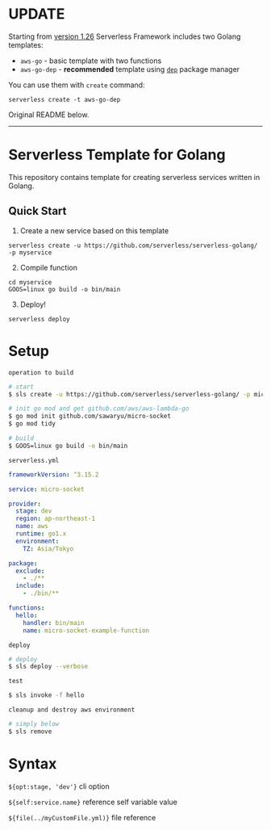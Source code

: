 # UPDATE

Starting from [version 1.26](https://github.com/serverless/serverless/releases/tag/v1.26.0) Serverless Framework includes two Golang templates:

* `aws-go` - basic template with two functions
* `aws-go-dep` - **recommended** template using [`dep`](https://github.com/golang/dep) package manager

You can use them with `create` command:

```
serverless create -t aws-go-dep
```

Original README below.

---

# Serverless Template for Golang

This repository contains template for creating serverless services written in Golang.

## Quick Start

1. Create a new service based on this template

```
serverless create -u https://github.com/serverless/serverless-golang/ -p myservice
```

2. Compile function

```
cd myservice
GOOS=linux go build -o bin/main
```

3. Deploy!

```
serverless deploy
```

# Setup

`operation to build`
```bash
# start
$ sls create -u https://github.com/serverless/serverless-golang/ -p micro-socket

# init go mod and get github.com/aws/aws-lambda-go
$ go mod init github.com/sawaryu/micro-socket
$ go mod tidy

# build
$ GOOS=linux go build -o bin/main
```

`serverless.yml`
```yml
frameworkVersion: ^3.15.2

service: micro-socket

provider:
  stage: dev
  region: ap-northeast-1
  name: aws
  runtime: go1.x
  environment:
    TZ: Asia/Tokyo

package:
  exclude:
    - ./**
  include:
    - ./bin/**

functions:
  hello:
    handler: bin/main
    name: micro-socket-example-function
```

`deploy`
```bash
# deploy
$ sls deploy --verbose
```

`test`
```bash
$ sls invoke -f hello
```

`cleanup and destroy aws environment`
```bash
# simply below
$ sls remove
```
# Syntax

`${opt:stage, 'dev'}`
cli option

`${self:service.name}`
reference self variable value

`${file(../myCustomFile.yml)}`
file reference